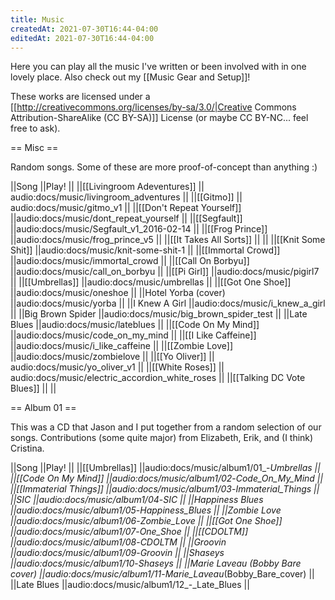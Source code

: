 ```yaml
---
title: Music
createdAt: 2021-07-30T16:44-04:00
editedAt: 2021-07-30T16:44-04:00
---
```


Here you can play all the music I've written or been involved with in one lovely place. Also check out my [[Music Gear and Setup]]!

These works are licensed under a [[http://creativecommons.org/licenses/by-sa/3.0/|Creative Commons Attribution-ShareAlike (CC BY-SA)]] License (or maybe CC BY-NC... feel free to ask).

== Misc ==

Random songs. Some of these are more proof-of-concept than anything :)

||Song                      ||Play!                                  ||
||[[Livingroom Adeventures]] || audio:docs/music/livingroom_adventures ||
||[[Gitmo]] || audio:docs/music/gitmo_v1 ||
||[[Don't Repeat Yourself]]              ||audio:docs/music/dont_repeat_yourself ||
||[[Segfault]]              ||audio:docs/music/Segfault_v1_2016-02-14 ||
||[[Frog Prince]]           ||audio:docs/music/frog_prince_v5        ||
||[[It Takes All Sorts]]    ||                                ||
||[[Knit Some Shit]]        ||audio:docs/music/knit-some-shit-1      ||
||[[Immortal Crowd]]        ||audio:docs/music/immortal_crowd        ||
||[[Call On Borbyu]]        ||audio:docs/music/call_on_borbyu        ||
||[[Pi Girl]]                   ||audio:docs/music/pigirl7               ||
||[[Umbrellas]]             ||audio:docs/music/umbrellas             ||
||[[Got One Shoe]]          ||audio:docs/music/oneshoe               ||
||Hotel Yorba (cover)       ||audio:docs/music/yorba                 ||
||I Knew A Girl             ||audio:docs/music/i_knew_a_girl         ||
||Big Brown Spider          ||audio:docs/music/big_brown_spider_test ||
||Late Blues                ||audio:docs/music/lateblues             ||
||[[Code On My Mind]]       ||audio:docs/music/code_on_my_mind       ||
||[[I Like Caffeine]]       ||audio:docs/music/i_like_caffeine       ||
||[[Zombie Love]]           ||audio:docs/music/zombielove            ||
||[[Yo Oliver]] || audio:docs/music/yo_oliver_v1 ||
||[[White Roses]] || audio:docs/music/electric_accordion_white_roses ||
||[[Talking DC Vote Blues]] ||                     ||

== Album 01 ==

This was a CD that Jason and I put together from a random selection of our songs. Contributions (some quite major) from Elizabeth, Erik, and (I think) Cristina.

||Song                            ||Play!                                                        ||
||[[Umbrellas]]                   ||audio:docs/music/album1/01_-_Umbrellas                       ||
||[[Code On My Mind]]             ||audio:docs/music/album1/02_-_Code_On_My_Mind                 ||
||[[Immaterial Things]]           ||audio:docs/music/album1/03_-_Immaterial_Things               ||
||SIC                             ||audio:docs/music/album1/04_-_SIC                             ||
||Happiness Blues                 ||audio:docs/music/album1/05_-_Happiness_Blues                 ||
||Zombie Love                     ||audio:docs/music/album1/06_-_Zombie_Love                     ||
||[[Got One Shoe]]                ||audio:docs/music/album1/07_-_One_Shoe                        ||
||[[CDOLTM]]                          ||audio:docs/music/album1/08_-_CDOLTM                          ||
||Groovin                         ||audio:docs/music/album1/09_-_Groovin                         ||
||Shaseys                         ||audio:docs/music/album1/10_-_Shaseys                         ||
||Marie Laveau (Bobby Bare cover) ||audio:docs/music/album1/11_-_Marie_Laveau_(Bobby_Bare_cover) ||
||Late Blues                      ||audio:docs/music/album1/12_-_Late_Blues                      ||


